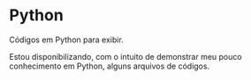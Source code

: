 # Python

Códigos em Python para exibir.

Estou disponibilizando, com o intuito de demonstrar meu pouco conhecimento em Python, alguns arquivos de códigos.
